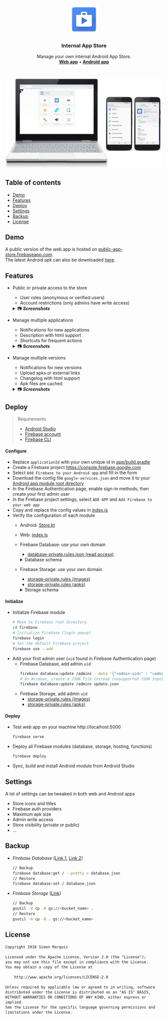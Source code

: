 <div align="center">
  <img src="art/ic_launcher_web.png" alt="" width="96px" height="96px">
</div>
<h3 align="center">Internal App Store</h3>
<p align="center">
  Manage your own internal Android App Store.<br>
  <a href="https://public-app-store.firebaseapp.com/"><strong>Web app</strong></a> • <a href="https://github.com/SimonMarquis/InternalAppStore/releases"><strong>Android app</strong></a>
</p>

<br>

![App Store](art/header.png)

## Table of contents

<!-- MarkdownTOC levels="2" -->

- [Demo](#demo)
- [Features](#features)
- [Deploy](#deploy)
- [Settings](#settings)
- [Backup](#backup)
- [License](#license)

<!-- /MarkdownTOC -->

## Demo

A public version of the web app is hosted on [public-app-store.firebaseapp.com](https://public-app-store.firebaseapp.com/).  
The latest Android apk can also be downloaded [here](https://github.com/SimonMarquis/InternalAppStore/releases).

## Features

- Public or private access to the store
  - User roles (anonymous or verified users)
  - Account restrictions (only admins have write access)
  <details>
  <summary>📷 <b><i>Screenshots</i></b></summary>

  | Web | Android |
  |:---:|:---:|
  | <img src="art/web_sign_in.png" width="500px" title="Login"> | <img src="art/android_sign_in.png" width="300px" title="Login"> |

  </details>
- Manage multiple applications
  + Notifications for new applications
  + Description with html support
  + Shortcuts for frequent actions
  <details>
  <summary>📷 <b><i>Screenshots</i></b></summary>

  | Web | Android |
  |:---:|:---:|
  | <img src="art/web_applications_add.png" title="Add application"> |  |
  | <img src="art/web_applications_edit.png" title="Edit application"> |  |
  | <img src="art/web_applications_admin.png" width="500px" title="List of applications"> | <img src="art/android_applications.png" width="300px" title="List of applications"> |

  </details>
- Manage multiple versions
  + Notifications for new versions
  + Upload apks or external links
  + Changelog with html support
  + Apk files are cached
  <details>
  <summary>📷 <b><i>Screenshots</i></b></summary>

  | Web | Android |
  |:---:|:---:|
  | <img src="art/web_versions_add.png" width="500px" title="Add version"> |  |
  | <img src="art/web_versions.png" width="500px" title="List of versions"> | <img src="art/android_versions_downloading.png" width="300px" title="List of versions"> |

  </details>

## Deploy

> Requirements
> - [Android Studio](https://developer.android.com/studio/)
> - [Firebase account](https://console.firebase.google.com)
> - [Firebase CLI](https://github.com/firebase/firebase-tools)

#### Configure

- Replace `applicationId` with your own unique id in [app/build.gradle](app/build.gradle#L17)
- Create a Firebase project https://console.firebase.google.com
- Select `Add Firebase to your Android app` and fill in the form
- Download the config file `google-services.json` and move it to your [Android app module root directory](app/)
- In the Firebase Authentication page, enable sign-in methods, then create your first admin user
- In the Firebase project settings, select `ADD APP` and `Add Firebase to your web app`
- Copy and replace the config values in [index.js](firebase/hosting/index.js#L6-L12)
- Verify the configuration of each module
  + Android: [Store.kt](app/src/main/java/fr/smarquis/appstore/Store.kt#L11-L20)
  + Web: [index.js](firebase/hosting/index.js#L13-L25)
  + Firebase Database: use your own domain
    * [database-private.rules.json (read access)](firebase/database/database-private.rules.json#L19-L20)
    <details>
    <summary>Database schema</summary>

    ```
    ├──admins
    │   └──{admin-uid}
    └──store
        ├──applications
        │   └──{application-uid}
        │       ├──name
        │       ├──packageName
        │       ├──description
        │       ├──image
        │       ├──link_{#}
        │       │   ├──name
        │       │   └──uri
        │       └──silent
        └──versions
            └──{application-uid}
                └──{version-uid}
                    ├──name
                    ├──description
                    ├──timestamp
                    ├──apkRef
                    ├──apkGeneration
                    ├──apkUrl
                    └──silent
    ```

    </details>
  + Firebase Storage: use your own domain
    * [storage-private.rules (images)](firebase/storage/storage-private.rules#L6-L7)
    * [storage-private.rules (apks)](firebase/storage/storage-private.rules#L21-L22)
    <details>
    <summary>Storage schema</summary>

    ```
    └──applications
        └──{application-uid}
            │──image
            └──versions
                └──{version-uid}.apk
    ```

    </details>

#### Initialize

- Initialize Firebase module
  ```bash
  # Move to Firebase root directory
  cd firebase
  # Initialize Firebase (login popup)
  firebase login
  # Set the default Firebase project
  firebase use --add
  ```
- Add your first admin user (`uid` found in Firebase Authentication page)
  + Firebase Database, add admin `uid`
    ```bash
    firebase database:update /admins --data '{"<admin-uid>" : "<admin-email>"}'
    # On Windows, create a JSON file instead (unsupported JSON input)
    firebase database:update /admins update.json
    ```
  + Firebase Storage, add admin `uid`
    * [storage-private.rules (images)](firebase/storage/storage-private.rules#L8-L9)
    * [storage-private.rules (apks)](firebase/storage/storage-private.rules#L23-L24)

#### Deploy

- Test web app on your machine http://localhost:5000
  ```bash
  firebase serve
  ```
- Deploy all Firebase modules (database, storage, hosting, functions)
  ```bash
  firebase deploy
  ```
- Sync, build and install Android module from Android Studio

## Settings

A lot of settings can be tweaked in both web and Android apps
- Store icons and titles
- Firebase auth providers
- Maximum apk size
- Admin write access
- Store visibility (private or public)
- …

## Backup

- *Firebase Database* ([Link 1](https://firebase.googleblog.com/2017/12/read-and-write-your-realtime-database.html), [Link 2](https://firebase.google.com/docs/database/backups))
  ```bash
  // Backup
  firebase database:get / --pretty > database.json
  // Restore
  firebase database:set / database.json
  ```
- *Firebase Storage* ([Link](https://stackoverflow.com/questions/46369844/is-it-a-way-to-backup-data-in-firebase-storage))
  ```bash
  // Backup
  gsutil -m cp -R gs://<bucket_name> .
  // Restore
  gsutil -m cp -R . gs://<bucket_name>
  ```

## License

```
Copyright 2018 Simon Marquis

Licensed under the Apache License, Version 2.0 (the "License");
you may not use this file except in compliance with the License.
You may obtain a copy of the License at

    http://www.apache.org/licenses/LICENSE-2.0

Unless required by applicable law or agreed to in writing, software
distributed under the License is distributed on an "AS IS" BASIS,
WITHOUT WARRANTIES OR CONDITIONS OF ANY KIND, either express or implied.
See the License for the specific language governing permissions and
limitations under the License.
```

